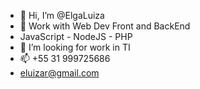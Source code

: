 - 👋 Hi, I’m @ElgaLuiza
- 👀 Work with Web Dev Front and BackEnd
- JavaScript - NodeJS - PHP
- 💞️ I’m looking for work in TI
- 📫 +55 31 999725686
- eluizar@gmail.com
<!---
ElgaLuiza/ElgaLuiza is a ✨ special ✨ repository because its `README.md` (this file) appears on your GitHub profile.
You can click the Preview link to take a look at your changes.
--->
